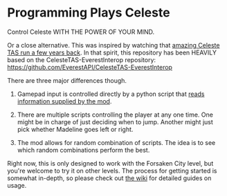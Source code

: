 # Programming Plays Celeste
Control Celeste WITH THE POWER OF YOUR MIND.

Or a close alternative. This was inspired by watching that [amazing Celeste TAS run a few years back](https://www.youtube.com/watch?v=BEcv7BD1q9o). In that spirit, this repository has been HEAVILY based on the CelesteTAS-EverestInterop repository: https://github.com/EverestAPI/CelesteTAS-EverestInterop

There are three major differences though. 

1. Gamepad input is controlled directly by a python script that [reads information supplied by the mod](https://github.com/GDACollab/ProgrammingPlaysCeleste/wiki/Data-Reference).

2. There are multiple scripts controlling the player at any one time. One might be in charge of just deciding when to jump. Another might just pick whether Madeline goes left or right.

3. The mod allows for random combination of scripts. The idea is to see which random combinations perform the best. 

Right now, this is only designed to work with the Forsaken City level, but you're welcome to try it on other levels. The process for getting started is somewhat in-depth, so please check out [the wiki](https://github.com/GDACollab/ProgrammingPlaysCeleste/wiki) for detailed guides on usage.
